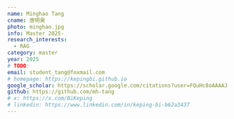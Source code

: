 ```yaml
---
name: Minghao Tang
cname: 唐明昊
photo: minghao.jpg
info: Master 2025-
research_interests:
  - RAG
category: master
year: 2025
# TODO:
email: student_tang@foxmail.com
# homepage: https://kepingbi.github.io
google_scholar: https://scholar.google.com/citations?user=FQuHc8oAAAAJ
github: https://github.com/mh-tang
# x: https://x.com/BiKeping
# linkedin: https://www.linkedin.com/in/keping-bi-b62a3437
---
```

